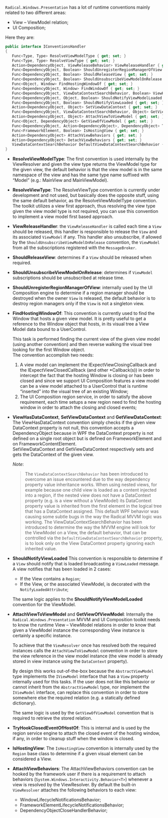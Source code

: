 `Radical.Windows.Presentation` has a lot of runtime conventions mainly related to two different areas:

* View – ViewModel relation;
* UI Composition;

Here they are:

```csharp
public interface IConventionsHandler
{	
   Func<Type, Type> ResolveViewModelType { get; set; }
   Func<Type, Type> ResolveViewType { get; set; }
   Action<DependencyObject, ViewReleaseBehavior> ViewReleaseHandler { get; set; }
   Func<DependencyObject, Boolean> ShouldUnregisterRegionManagerOfView { get; set; }
   Func<DependencyObject, Boolean> ShouldReleaseView { get; set; }
   Func<DependencyObject, Boolean> ShouldUnsubscribeViewModelOnRelease { get; set; }
   Func<Object, Window> FindHostingWindowOf { get; set; }
   Func<DependencyObject, Window> FindWindowOf { get; set; }
   Func<DependencyObject, ViewDataContextSearchBehavior, Boolean> ViewHasDataContext { get; set; }
   Func<DependencyObject, Object, Boolean> ShouldNotifyViewModelLoaded { get; set; }
   Func<DependencyObject, Boolean> ShouldNotifyViewLoaded { get; set; }
   Action<DependencyObject, Object> SetViewDataContext { get; set; }
   Func<DependencyObject, ViewDataContextSearchBehavior, Object> GetViewDataContext { get; set; }
   Action<DependencyObject, Object> AttachViewToViewModel { get; set; }
   Func<Object, DependencyObject> GetViewOfViewModel { get; set; }
   Func<DependencyObject, Action<DependencyObject>, DependencyObject> TryHookClosedEventOfHostOf { get; set; }
   Func<FrameworkElement, Boolean> IsHostingView { get; set; }
   Action<DependencyObject> AttachViewBehaviors { get; set; }
   Action<DependencyObject> DetachViewBehaviors { get; set; }
   ViewDataContextSearchBehavior DefaultViewDataContextSearchBehavior { get; set; }
}
```

* **ResolveViewModelType**: The first convention is used internally by the ViewResolver and given the view type returns the ViewModel type for the given view, the default behavior is that the view model is in the same namespace of the view and has the same type name suffixed with “Model” (e.g.: MainView and MainViewModel).

* **ResolveViewType**: The ResolveViewType convention is currently under development and not used, but basically does the opposite stuff, using the same default behavior, as the ResolveViewModelType convention. The toolkit utilizes a view first approach, thus resolving the view type given the view model type is not required, you can use this convention to implement a view model first based approach.

* **ViewReleaseHandler**: the `ViewReleaseHandler` is called each time a `View` should be released, this handler is responsible to release the `View` and its associated `ViewModel` if any. This handler also unsubscribe, if allowed by the `ShouldUnsubscribeViewModelOnRelease` convention, the `ViewModel` from all the subscriptions registered with the `MessageBroker`.

* **ShouldReleaseView**: determines if a `View` should be released when required.

* **ShouldUnsubscribeViewModelOnRelease**: determines if `ViewModel` subscriptions should be unsubscribed at release time.

* **ShouldUnregisterRegionManagerOfView**: internally used by the UI Composition engine to determine if a region manager should be destroyed when the owner `View` is released, the default behavior is to destroy region managers only if the `View` is not a singleton view.

* **FindHostingWindowOf**: This convention is currently used to find the Window that hosts a given view model. It is pretty useful to get a reference to the Window object that hosts, in its visual tree a View Model data bound to a UserControl.

    This task is performed finding the current view of the given view model (using another convention) and then reverse walking the visual tree looking for the first Window object.  
The convention accomplish two needs:

    1. A view model can implement the IExpectViewClosingCallback and the IExpectViewClosedCallback (and other *Callback(s)) in order to intercept the fact that the hosting Window is closing or has been closed and since we support UI Composition features a view model can be a view model attached to a UserControl that is runtime “inserted” into the visual tree of an existing Window;
    2. The UI Composition region service, in order to satisfy the above requirement, each time setups a new region need to find the hosting window in order to attach the closing and closed events;

* **ViewHasDataContext**, **SetViewDataContext** and **GetViewDataContext**: The ViewHasDataContext convention simply checks if the given view DataContext property is not null, this convention accepts a DependencyObject because in WPF the DataContext property is not defined on a single root object but is defined on FrameworkElement and on FrameworkContentElement.  
SetViewDataContext and GetViewDataContext respectively sets and gets the DataContext of the given view.

    *Note*:

    > The `ViewDataContextSearchBehavior` has been introduced to overcome an issue encountered due to the way dependency property value inheritance works. When using nested views, for example because one child view is loaded as a content injected into a region, if the nested view does not have a DataContext property (e.g. is a view without a ViewModel) its DataContext property value is inherited from the first element in the logical tree that has a DataContext assigned. This default WPF behavior was causing some subtle bugs in the way the Radical MVVM logic was working. The ViewDataContextSearchBehavior has been introduced to determine the way the MVVM engine will look for the ViewModel on a View, the default behavior, that can be controlled via the `DefaultViewDataContextSearchBehavior` property, is to look only on the View DataContext property ignoring each inherited value.

* **ShouldNotifyViewLoaded** This convention is responsible to determine if a `View` should notify that is loaded  broadcasting a `ViewLoaded` message. A view notifies that has been loaded in 2 cases:

     * If the View contains a `Region`;
     * If the View, or the associated ViewModel, is decorated with the `NotifyLoadedAttribute`;

    The same logic applies to the **ShouldNotifyViewModelLoaded** convention for the ViewModel.

* **AttachViewToViewModel** and **GetViewOfViewModel**: Internally the `Radical.Windows.Presentation` MVVM and UI Composition toolkit needs to know the runtime View – ViewModel relations in order to know that given a ViewModel instance the corresponding View instance is certainly a specific instance.
    
    To achieve that the `ViewResolver` once has resolved both the required instances calls the `AttachViewToViewModel` convention in order to store the view reference in the view model instance (the view model is already stored in view instance using the `DataContext` property).

    By design this works out-of-the-box because the `AbstractViewModel` type implements the `IViewModel` interface that has a `View` property internally used for this tasks. If the user does not like this behavior or cannot inherit from the `AbstractViewModel` type, nor implement the `IViewModel` interface, can replace this convention in order to store somewhere else the required relation (e.g. a statically defined dictionary).

    The same logic is used by the `GetViewOfViewModel` convention that is required to retrieve the stored relation.

* **TryHookClosedEventOfHostOf**: This is internal and is used by the region service engine to attach the closed event of the hosting window, if any, in order to cleanup stuff when the window is closed.

* **IsHostingView**: The `IsHostingView` convention is internally used by the `Region` base class to determine if a given visual element can be considered a View.

* **AttachViewBehaviors**: The AttachViewBehaviors convention can be hooked by the framework user if there is a requirement to attach behaviors (`System.Windows.Interactivity.Behavior<T>`) whenever a view is resolved by the ViewResolver. By default the built-in `ViewResolver` attaches the following behaviors to each view:

    * WindowLifecycleNotificationsBehavior;
    * FrameworkElementLifecycleNotificationsBehavior;
    * DependencyObjectCloseHandlerBehavior;